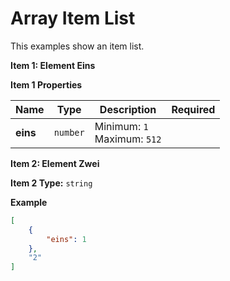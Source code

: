 # Array Item List

This examples show an item list.



**Item 1: Element Eins**

**Item 1 Properties**

|Name|Type|Description|Required|
|----|----|-----------|--------|
|**eins**|`number`|Minimum: `1`<br/>Maximum: `512`<br/>||



**Item 2: Element Zwei**

**Item 2 Type:** `string`  

**Example**

```json
[
    {
        "eins": 1
    },
    "2"
]
```


